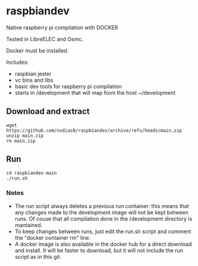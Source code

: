 # raspbiandev

Native raspberry pi compilation with DOCKER

Tested in LibreELEC and Osmc.

Docker must be installed.


Includes:
- raspbian jester
- vc bins and libs
- basic dev tools for raspberry pi compilation
- starts in /development that will map from the host ~/development

## Download and extract
    wget https://github.com/nvdias0/raspbiandev/archive/refs/heads/main.zip
    unzip main.zip
    rm main.zip
    
## Run
    cd raspbiandev-main
    ./run.sh


### Notes
- The run script always deletes a previous run container: this means that any changes made to the development image will not be kept between runs. Of couse that all compilation done in the /development directory is mantained.
- To keep changes between runs, just edit the run.sh script and comment the "docker container rm" line.
- A docker image is also available in the docker hub for a direct download and install. It will be faster to download, but it will not include the run script as in this git.
